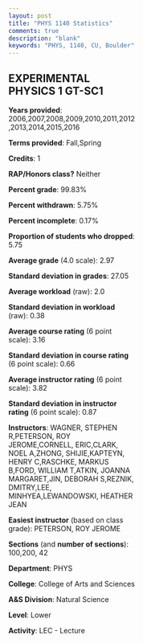```yaml
---
layout: post
title: "PHYS 1140 Statistics"
comments: true
description: "blank"
keywords: "PHYS, 1140, CU, Boulder"
--- 
```

<head>
<script src="https://ajax.googleapis.com/ajax/libs/jquery/2.1.3/jquery.min.js"></script>
<script src="https://dl.dropboxusercontent.com/s/pc42nxpaw1ea4o9/highcharts.js?dl=0"></script>
<!-- <script src="../assets/js/highcharts.js"></script> -->
<style type="text/css">@font-face {
	font-family: "Bebas Neue";
	src: url(https://www.filehosting.org/file/details/544349/BebasNeue%20Regular.otf) format("opentype");
	}
	h1.Bebas { 
		font-family: "Bebas Neue", Verdana, Tahoma;
	}
</style>
</head>
<body>
	<div id="container" style="float: right; width: 45%; height: 88%; margin-left: 2.5%; margin-right: 2.5%;"></div>
	<script language="JavaScript">
		$(document).ready(function() {
		var chart = {type: 'column'};
		var title = {text: 'Grade Distribution'};
		var xAxis = {categories: ['A','B','C','D','F'],crosshair: true};
		var yAxis = {min: 0,title: {text: 'Percentage'}};
		var tooltip = {headerFormat: '<center><b><span style="font-size:20px">{point.key}</span></b></center>',
		               pointFormat: '<td style="padding:0"><b>{point.y:.1f}%</b></td>',
		               footerFormat: '</table>',shared: true,useHTML: true};
		var plotOptions = {column: {pointPadding: 0.0,borderWidth: 0}};  
		var credits = {enabled: false};var series= [{name: 'Percent',data: [34.45,44.14,15.33,2.79,3.3,]}];
		var json = {};
		json.chart = chart;
		json.title = title;
		json.tooltip = tooltip;
		json.xAxis = xAxis;
		json.yAxis = yAxis;  
		json.series = series;
		json.plotOptions = plotOptions;  
		json.credits = credits;
		$('#container').highcharts(json);
	});
	</script>
</body>
			   
## EXPERIMENTAL PHYSICS 1 GT-SC1

**Years provided**: 2006,2007,2008,2009,2010,2011,2012,2013,2014,2015,2016

**Terms provided**: Fall,Spring

**Credits**: 1

**RAP/Honors class?** Neither

**Percent grade**: 99.83%

**Percent withdrawn**: 5.75%

**Percent incomplete**: 0.17%

**Proportion of students who dropped**: 5.75

**Average grade** (4.0 scale): 2.97

**Standard deviation in grades**: 27.05

**Average workload** (raw): 2.0

**Standard deviation in workload** (raw): 0.38

**Average course rating** (6 point scale): 3.16

**Standard deviation in course rating** (6 point scale): 0.66

**Average instructor rating** (6 point scale): 3.82

**Standard deviation in instructor rating** (6 point scale): 0.87

**Instructors**: WAGNER, STEPHEN R,PETERSON, ROY JEROME,CORNELL, ERIC,CLARK, NOEL A,ZHONG, SHIJIE,KAPTEYN, HENRY C,RASCHKE, MARKUS B,FORD, WILLIAM T,ATKIN, JOANNA MARGARET,JIN, DEBORAH S,REZNIK, DMITRY,LEE, MINHYEA,LEWANDOWSKI, HEATHER JEAN

**Easiest instructor** (based on class grade): PETERSON, ROY JEROME

**Sections** (and **number of sections**): 100,200, 42

**Department**: PHYS

**College**: College of Arts and Sciences

**A&S Division**: Natural Science

**Level**: Lower

**Activity**: LEC - Lecture